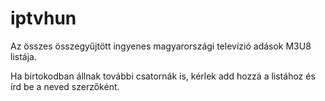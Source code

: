 # iptvhun
<p>Az összes összegyűjtött ingyenes magyarországi televízió adások M3U8 listája.</p>
<p>Ha birtokodban állnak további csatornák is, kérlek add hozzá a listához és írd be a neved szerzőként.</p>
